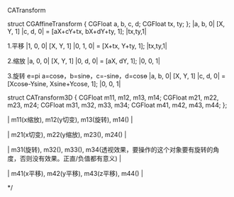 CATransform

struct CGAffineTransform
{
    CGFloat a, b, c, d;
    CGFloat tx, ty;
};
             |a, b, 0|
[X, Y, 1] |c, d, 0| = [aX+cY+tx, bX+dY+ty, 1];
             |tx,ty,1|

1.平移
             |1, 0, 0|
[X, Y, 1] |0, 1, 0| = [X+tx, Y+ty, 1];
             |tx,ty,1|

2.缩放
             |a, 0, 0|
[X, Y, 1] |0, d, 0| = [aX, dY, 1];
             |0, 0, 1|

3.旋转
e=pi a=cosɵ，b=sinɵ，c=-sinɵ，d=cosɵ
             |a, b, 0|
[X, Y, 1] |c, d, 0| = [Xcosɵ-Ysine, Xsine+Ycose, 1];
             |0, 0, 1|

struct CATransform3D
{
    CGFloat m11, m12, m13, m14;
    CGFloat m21, m22, m23, m24;
    CGFloat m31, m32, m33, m34;
    CGFloat m41, m42, m43, m44;
};

| m11(x缩放), m12(y切变), m13(旋转),  m14() |

| m21(x切变), m22(y缩放), m23(),         m24() |

| m31(旋转),  m32(),           m33(),         m34(透视效果，要操作的这个对象要有旋转的角度，否则没有效果。正直/负值都有意义) |

| m41(x平移), m42(y平移), m43(z平移), m44() |

*/
